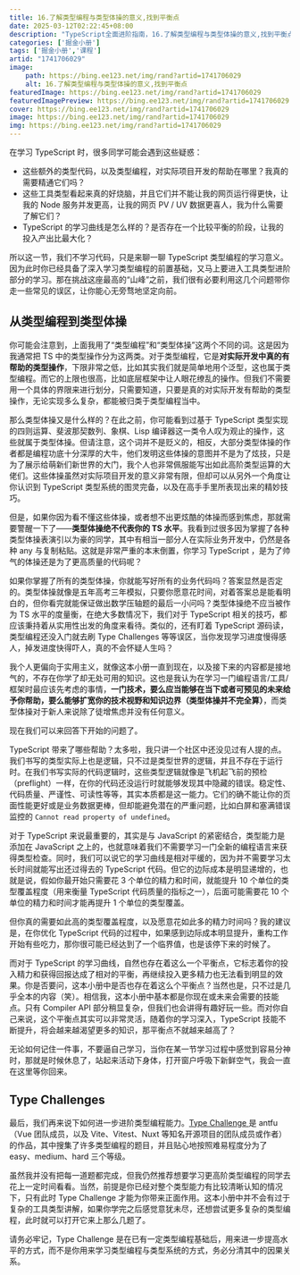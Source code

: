 ```yaml
---
title: 16.了解类型编程与类型体操的意义,找到平衡点
date: 2025-03-12T02:22:45+08:00
description: "TypeScript全面进阶指南，16.了解类型编程与类型体操的意义,找到平衡点"
categories: ['掘金小册']
tags: ['掘金小册','课程']
artid: "1741706029"
image:
    path: https://bing.ee123.net/img/rand?artid=1741706029
    alt: 16.了解类型编程与类型体操的意义,找到平衡点
featuredImage: https://bing.ee123.net/img/rand?artid=1741706029
featuredImagePreview: https://bing.ee123.net/img/rand?artid=1741706029
cover: https://bing.ee123.net/img/rand?artid=1741706029
image: https://bing.ee123.net/img/rand?artid=1741706029
img: https://bing.ee123.net/img/rand?artid=1741706029
---
```


在学习 TypeScript 时，很多同学可能会遇到这些疑惑：

- 这些额外的类型代码，以及类型编程，对实际项目开发的帮助在哪里？我真的需要精通它们吗？
- 这些工具类型看起来真的好烧脑，并且它们并不能让我的网页运行得更快，让我的 Node 服务并发更高，让我的网页 PV / UV 数据更喜人，我为什么需要了解它们？
- TypeScript 的学习曲线是怎么样的？是否存在一个比较平衡的阶段，让我的投入产出比最大化？

所以这一节，我们不学习代码，只是来聊一聊 TypeScript 类型编程的学习意义。因为此时你已经具备了深入学习类型编程的前置基础，又马上要进入工具类型进阶部分的学习。那在挑战这座最高的“山峰”之前，我们很有必要利用这几个问题带你走一些常见的误区，让你能心无旁骛地坚定向前。


## 从类型编程到类型体操

你可能会注意到，上面我用了“类型编程”和“类型体操”这两个不同的词。这是因为我通常把 TS 中的类型操作分为这两类。对于类型编程，它是**对实际开发中真的有帮助的类型操作**，下限非常之低，比如其实我们就是简单地用个泛型，这也属于类型编程。而它的上限也很高，比如底层框架中让人眼花缭乱的操作。但我们不需要用一个具体的界限来进行划分，只需要知道，只要是真的对实际开发有帮助的类型操作，无论实现多么复杂，都能被归类于类型编程当中。

那么类型体操又是什么样的？在此之前，你可能看到过基于 TypeScript 类型实现的四则运算、斐波那契数列、象棋、Lisp 编译器这一类令人叹为观止的操作，这些就属于类型体操。但请注意，这个词并不是贬义的，相反，大部分类型体操的作者都是编程功底十分深厚的大牛，他们发明这些体操的意图并不是为了炫技，只是为了展示给萌新们新世界的大门，我个人也非常佩服能写出如此高阶类型运算的大佬们。这些体操虽然对实际项目开发的意义非常有限，但却可以从另外一个角度让你认识到 TypeScript 类型系统的图灵完备，以及在高手手里所表现出来的精妙技巧。

但是，如果你因为看不懂这些体操，或者想不出更炫酷的体操而感到焦虑，那就需要警醒一下了——**类型体操绝不代表你的 TS 水平**。我看到过很多因为掌握了各种类型体操表演引以为豪的同学，其中有相当一部分人在实际业务开发中，仍然是各种 any 与复制粘贴。这就是非常严重的本末倒置，你学习 TypeScript ，是为了帅气的体操还是为了更高质量的代码呢？

如果你掌握了所有的类型体操，你就能写好所有的业务代码吗？答案显然是否定的。类型体操就像是五年高考三年模拟，只要你愿意花时间，对着答案总是能看明白的，但你看完就能保证做出数学压轴题的最后一小问吗？类型体操绝不应当被作为 TS 水平的度量衡，在绝大多数情况下，我们对于 TypeScript 相关的技巧，都应该秉持着从实用性出发的角度来看待。类似的，还有盯着 TypeScript 源码读，类型编程还没入门就去刷 Type Challenges 等等误区，当你发现学习进度慢得感人，掉发进度快得吓人，真的不会怀疑人生吗？

我个人更偏向于实用主义，就像这本小册一直到现在，以及接下来的内容都是接地气的，不存在你学了却无处可用的知识。这也是我认为在学习一门编程语言/工具/框架时最应该先考虑的事情，**一门技术，要么应当能够在当下或者可预见的未来给予你帮助，要么能够扩宽你的技术视野和知识边界（类型体操并不完全算）**，而类型体操对于新人来说除了徒增焦虑并没有任何意义。

现在我们可以来回答下开始的问题了。

 TypeScript 带来了哪些帮助？太多啦，我只讲一个社区中还没见过有人提的点。我们书写的类型实际上也是逻辑，只不过是类型世界的逻辑，并且不存在于运行时。在我们书写实际的代码逻辑时，这些类型逻辑就像是飞机起飞前的预检（preflight）一样，在你的代码还没运行时就能够发现其中隐藏的错误。稳定性、代码质量、严谨性、可读性等等，其实本质都是这一能力。它们的确不能让你的页面性能更好或是业务数据更棒，但却能避免潜在的严重问题，比如白屏和塞满错误监控的 `Cannot read property of undefined`。

对于 TypeScript 来说最重要的，其实是与 JavaScript 的紧密结合，类型能力是添加在 JavaScript 之上的，也就意味着我们不需要学习一门全新的编程语言来获得类型检查。同时，我们可以说它的学习曲线是相对平缓的，因为并不需要学习太长时间就能写出还过得去的 TypeScript 代码。但它的边际成本是明显递增的，也就是说，假如你最开始只需要花 3 个单位的精力和时间，就能提升 10 个单位的类型覆盖程度（用来衡量 TypeScript 代码质量的指标之一），后面可能需要花 10 个单位的精力和时间才能再提升 1 个单位的类型覆盖。

但你真的需要如此高的类型覆盖程度，以及愿意花如此多的精力时间吗？我的建议是，在你优化 TypeScript 代码的过程中，如果感到边际成本明显提升，重构工作开始有些吃力，那你很可能已经达到了一个临界值，也是该停下来的时候了。

而对于 TypeScript 的学习曲线，自然也存在着这么一个平衡点，它标志着你的投入精力和获得回报达成了相对的平衡，再继续投入更多精力也无法看到明显的效果。你是否要问，这本小册中是否也存在着这么个平衡点？当然也是，只不过是几乎全本的内容（笑）。相信我，这本小册中基本都是你现在或未来会需要的技能点。只有 Compiler API 部分稍显复杂，但我们也会讲得有趣好玩一些。而对你自己来说，这个平衡点其实可以非常灵活，随着你的学习深入，TypeScript 技能不断提升，将会越来越渴望更多的知识，那平衡点不就越来越高了？

无论如何记住一件事，不要逼自己学习，当你在某一节学习过程中感觉到容易分神时，那就是时候休息了，站起来活动下身体，打开窗户呼吸下新鲜空气，我会一直在这里等你回来。


## Type Challenges

最后，我们再来说下如何进一步进阶类型编程能力。[Type Challenge ](https://github.com/type-challenges/type-challenges) 是 antfu （Vue 团队成员，以及 Vite、Vitest、Nuxt 等知名开源项目的团队成员或作者）的作品，其中搜集了许多类型编程的题目，并且贴心地按照难易程度分为了 easy、medium、hard 三个等级。

虽然我并没有把每一道题都完成，但我仍然推荐想要学习更高阶类型编程的同学去花上一定时间看看。当然，前提是你已经对整个类型能力有比较清晰认知的情况下，只有此时 Type Challenge 才能为你带来正面作用。这本小册中并不会有过于复杂的工具类型讲解，如果你学完之后感觉意犹未尽，还想尝试更多复杂的类型编程，此时就可以打开它来上那么几题了。

请务必牢记，Type Challenge 是在已有一定类型编程基础后，用来进一步提高水平的方式，而不是你用来学习类型编程与类型系统的方式，务必分清其中的因果关系。
